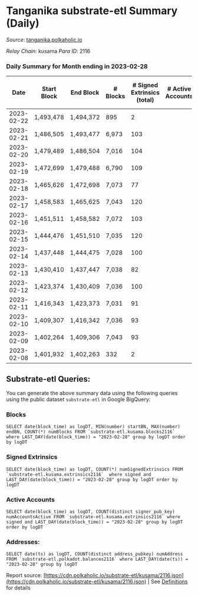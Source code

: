 # Tanganika substrate-etl Summary (Daily)

_Source_: [tanganika.polkaholic.io](https://tanganika.polkaholic.io)

*Relay Chain*: kusama
*Para ID*: 2116



### Daily Summary for Month ending in 2023-02-28


| Date | Start Block | End Block | # Blocks | # Signed Extrinsics (total) | # Active Accounts | # Passive | # New | # Addresses with Balances | # Events | # Transfers | # XCM Transfers In | # XCM Transfers Out |
| ---- | ----------- | --------- | -------- | --------------------------- | ----------------- | --------- | ----- | ------------------------- | -------- | ----------- | ------------------ | ------------------- |
| 2023-02-22 | 1,493,478 | 1,494,372 | 895  | 2 |  |  |  |  | 15,799 | 1  |   |   |
| 2023-02-21 | 1,486,505 | 1,493,477 | 6,973  | 103 |  |  |  |  | 113,419 | 84  |   |   |
| 2023-02-20 | 1,479,489 | 1,486,504 | 7,016  | 104 |  |  |  |  | 121,836 | 88  |   |   |
| 2023-02-19 | 1,472,699 | 1,479,488 | 6,790  | 109 |  |  |  |  | 120,652 | 84  |   |   |
| 2023-02-18 | 1,465,626 | 1,472,698 | 7,073  | 77 |  |  |  |  | 123,191 | 65  |   |   |
| 2023-02-17 | 1,458,583 | 1,465,625 | 7,043  | 120 |  |  |  |  | 122,132 | 90  |   |   |
| 2023-02-16 | 1,451,511 | 1,458,582 | 7,072  | 103 |  |  |  |  | 122,256 | 91  |   |   |
| 2023-02-15 | 1,444,476 | 1,451,510 | 7,035  | 120 |  |  |  |  | 119,998 | 101  |   |   |
| 2023-02-14 | 1,437,448 | 1,444,475 | 7,028  | 100 |  |  |  |  | 119,555 | 96  |   |   |
| 2023-02-13 | 1,430,410 | 1,437,447 | 7,038  | 82 |  |  |  |  | 118,716 | 73  |   |   |
| 2023-02-12 | 1,423,374 | 1,430,409 | 7,036  | 100 |  |  |  |  | 118,628 | 91  |   |   |
| 2023-02-11 | 1,416,343 | 1,423,373 | 7,031  | 91 |  |  |  |  | 116,508 | 79  |   |   |
| 2023-02-10 | 1,409,307 | 1,416,342 | 7,036  | 93 |  |  |  |  | 114,741 | 73  |   |   |
| 2023-02-09 | 1,402,264 | 1,409,306 | 7,043  | 93 |  |  |  |  | 114,680 | 87  |   |   |
| 2023-02-08 | 1,401,932 | 1,402,263 | 332  | 2 |  |  |  |  | 5,384 | 2  |   |   |

## Substrate-etl Queries:
You can generate the above summary data using the following queries using the public dataset `substrate-etl` in Google BigQuery:


### Blocks
```
SELECT date(block_time) as logDT, MIN(number) startBN, MAX(number) endBN, COUNT(*) numBlocks FROM `substrate-etl.kusama.blocks2116`  where LAST_DAY(date(block_time)) = "2023-02-28" group by logDT order by logDT
```


### Signed Extrinsics
```
SELECT date(block_time) as logDT, COUNT(*) numSignedExtrinsics FROM `substrate-etl.kusama.extrinsics2116`  where signed and LAST_DAY(date(block_time)) = "2023-02-28" group by logDT order by logDT
```


### Active Accounts
```
SELECT date(block_time) as logDT, COUNT(distinct signer_pub_key) numAccountsActive FROM `substrate-etl.kusama.extrinsics2116` where signed and LAST_DAY(date(block_time)) = "2023-02-28" group by logDT order by logDT
```


### Addresses:
```
SELECT date(ts) as logDT, COUNT(distinct address_pubkey) numAddress FROM `substrate-etl.polkadot.balances2116` where LAST_DAY(date(ts)) = "2023-02-28" group by logDT
```



Report source: [https://cdn.polkaholic.io/substrate-etl/kusama/2116.json](https://cdn.polkaholic.io/substrate-etl/kusama/2116.json) | See [Definitions](/DEFINITIONS.md) for details

